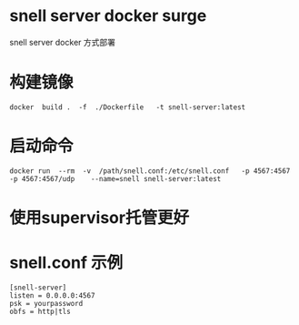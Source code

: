 # snell server docker surge
snell server docker 方式部署
# 构建镜像
```
docker  build .  -f  ./Dockerfile   -t snell-server:latest
```
# 启动命令
```
docker run  --rm  -v  /path/snell.conf:/etc/snell.conf   -p 4567:4567 -p 4567:4567/udp    --name=snell snell-server:latest
```
# 使用supervisor托管更好
# snell.conf 示例
```
[snell-server]
listen = 0.0.0.0:4567
psk = yourpassword
obfs = http|tls
```
